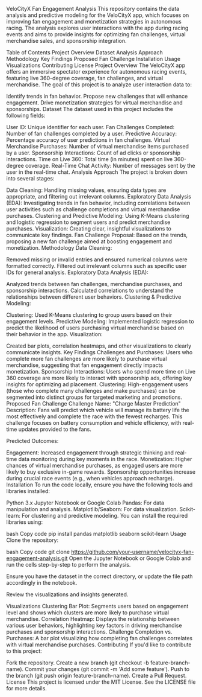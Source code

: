 VeloCityX Fan Engagement Analysis
This repository contains the data analysis and predictive modeling for the VeloCityX app, which focuses on improving fan engagement and monetization strategies in autonomous racing. The analysis explores user interactions with the app during racing events and aims to provide insights for optimizing fan challenges, virtual merchandise sales, and sponsorship integration.

Table of Contents
Project Overview
Dataset
Analysis Approach
Methodology
Key Findings
Proposed Fan Challenge
Installation
Usage
Visualizations
Contributing
License
Project Overview
The VeloCityX app offers an immersive spectator experience for autonomous racing events, featuring live 360-degree coverage, fan challenges, and virtual merchandise. The goal of this project is to analyze user interaction data to:

Identify trends in fan behavior.
Propose new challenges that will enhance engagement.
Drive monetization strategies for virtual merchandise and sponsorships.
Dataset
The dataset used in this project includes the following fields:

User ID: Unique identifier for each user.
Fan Challenges Completed: Number of fan challenges completed by a user.
Predictive Accuracy: Percentage accuracy of user predictions in fan challenges.
Virtual Merchandise Purchases: Number of virtual merchandise items purchased by a user.
Sponsorship Interactions: Count of ad clicks or sponsorship interactions.
Time on Live 360: Total time (in minutes) spent on live 360-degree coverage.
Real-Time Chat Activity: Number of messages sent by the user in the real-time chat.
Analysis Approach
The project is broken down into several stages:

Data Cleaning: Handling missing values, ensuring data types are appropriate, and filtering out irrelevant columns.
Exploratory Data Analysis (EDA): Investigating trends in fan behavior, including correlations between user activities such as challenge completions and virtual merchandise purchases.
Clustering and Predictive Modeling: Using K-Means clustering and logistic regression to segment users and predict merchandise purchases.
Visualization: Creating clear, insightful visualizations to communicate key findings.
Fan Challenge Proposal: Based on the trends, proposing a new fan challenge aimed at boosting engagement and monetization.
Methodology
Data Cleaning:

Removed missing or invalid entries and ensured numerical columns were formatted correctly.
Filtered out irrelevant columns such as specific user IDs for general analysis.
Exploratory Data Analysis (EDA):

Analyzed trends between fan challenges, merchandise purchases, and sponsorship interactions.
Calculated correlations to understand the relationships between different user behaviors.
Clustering & Predictive Modeling:

Clustering: Used K-Means clustering to group users based on their engagement levels.
Predictive Modeling: Implemented logistic regression to predict the likelihood of users purchasing virtual merchandise based on their behavior in the app.
Visualization:

Created bar plots, correlation heatmaps, and other visualizations to clearly communicate insights.
Key Findings
Challenges and Purchases: Users who complete more fan challenges are more likely to purchase virtual merchandise, suggesting that fan engagement directly impacts monetization.
Sponsorship Interactions: Users who spend more time on Live 360 coverage are more likely to interact with sponsorship ads, offering key insights for optimizing ad placement.
Clustering: High-engagement users (those who complete many challenges and make purchases) can be segmented into distinct groups for targeted marketing and promotions.
Proposed Fan Challenge
Challenge Name: "Charge Master Prediction"
Description: Fans will predict which vehicle will manage its battery life the most effectively and complete the race with the fewest recharges. This challenge focuses on battery consumption and vehicle efficiency, with real-time updates provided to the fans.

Predicted Outcomes:

Engagement: Increased engagement through strategic thinking and real-time data monitoring during key moments in the race.
Monetization: Higher chances of virtual merchandise purchases, as engaged users are more likely to buy exclusive in-game rewards. Sponsorship opportunities increase during crucial race events (e.g., when vehicles approach recharge).
Installation
To run the code locally, ensure you have the following tools and libraries installed:

Python 3.x
Jupyter Notebook or Google Colab
Pandas: For data manipulation and analysis.
Matplotlib/Seaborn: For data visualization.
Scikit-learn: For clustering and predictive modeling.
You can install the required libraries using:

bash
Copy code
pip install pandas matplotlib seaborn scikit-learn
Usage
Clone the repository:

bash
Copy code
git clone https://github.com/your-username/velocityx-fan-engagement-analysis.git
Open the Jupyter Notebook or Google Colab and run the cells step-by-step to perform the analysis.

Ensure you have the dataset in the correct directory, or update the file path accordingly in the notebook.

Review the visualizations and insights generated.

Visualizations
Clustering Bar Plot: Segments users based on engagement level and shows which clusters are more likely to purchase virtual merchandise.
Correlation Heatmap: Displays the relationship between various user behaviors, highlighting key factors in driving merchandise purchases and sponsorship interactions.
Challenge Completion vs. Purchases: A bar plot visualizing how completing fan challenges correlates with virtual merchandise purchases.
Contributing
If you'd like to contribute to this project:

Fork the repository.
Create a new branch (git checkout -b feature-branch-name).
Commit your changes (git commit -m 'Add some feature').
Push to the branch (git push origin feature-branch-name).
Create a Pull Request.
License
This project is licensed under the MIT License. See the LICENSE file for more details.
